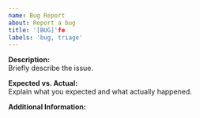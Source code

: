 ```yaml
---
name: Bug Report
about: Report a bug
title: '[BUG]'fe
labels: 'bug, triage'
---
```


**Description:**  
Briefly describe the issue.

**Expected vs. Actual:**  
Explain what you expected and what actually happened.

**Additional Information:**
